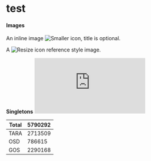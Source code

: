 # test
#### Images

An inline image ![Smaller icon](http://25.io/smaller/favicon.ico "Title here"), title is optional.

A ![Resize icon][2] reference style image.

[2]: http://resizesafari.com/favicon.ico "Title"


**Singletons**            ![pie](https://github.com/ChiaraVanni/test/blob/master/singletons_div_3D.pdf)

Total | 5790292
------| -------
TARA  | 2713509
OSD   | 786615
GOS   | 2290168
